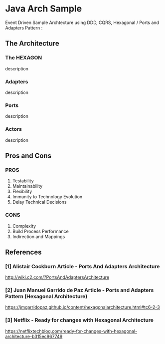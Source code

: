 # Java Arch Sample
Event Driven Sample Archtecture using DDD, CQRS, Hexagonal / Ports and Adapters Pattern :

## The Architecture

### The HEXAGON

description

### Adapters

description

### Ports

description

### Actors

description

## Pros and Cons

### PROS

1. Testability
2. Maintainability
3. Flexibility
4. Immunity to Technology Evolution
5. Delay Technical Decisions

### CONS

1. Complexity
2. Build Process Performance
3. Indirection and Mappings


## References

### [1] Alistair Cockburn Article -  Ports And Adapters Architecture

http://wiki.c2.com/?PortsAndAdaptersArchitecture

### [2] Juan Manuel Garrido de Paz Article - Ports and Adapters Pattern (Hexagonal Architecture)

https://jmgarridopaz.github.io/content/hexagonalarchitecture.html#tc6-2-3

### [3] Netflix - Ready for changes with Hexagonal Architecture

https://netflixtechblog.com/ready-for-changes-with-hexagonal-architecture-b315ec967749